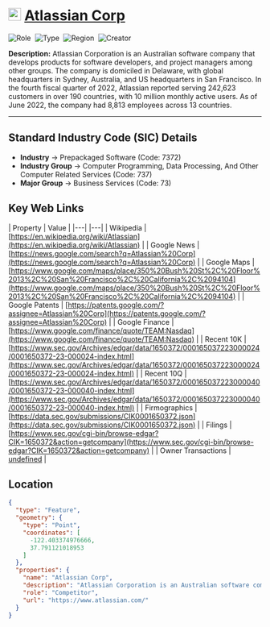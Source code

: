 
# <img src="https://www.atlassian.com/apple-touch-icon.png" alt="Atlassian Corp Logo" height="25px" title="Atlassian Corp" />  [Atlassian Corp](https://www.atlassian.com/) 


![Role](https://img.shields.io/badge/Role-Competitor-blue?style=for-the-badge)&nbsp;&nbsp;![Type](https://img.shields.io/badge/Type-Public-blue?style=for-the-badge)&nbsp;&nbsp;![Region](https://img.shields.io/badge/Region-AMER-blue?style=for-the-badge)&nbsp;&nbsp;![Creator](https://img.shields.io/badge/Creator-Michael%20Hay-blue?style=for-the-badge)

**Description:** Atlassian Corporation is an Australian software company that develops products for software developers, and project managers among other groups. The company is domiciled in Delaware, with global headquarters in Sydney, Australia, and US headquarters in San Francisco.  In the fourth fiscal quarter of 2022, Atlassian reported serving 242,623 customers in over 190 countries, with 10 million monthly active users. As of June 2022, the company had 8,813 employees across 13 countries.

---


## Standard Industry Code (SIC) Details

* **Industry** &#8594; Prepackaged Software (Code: 7372)
* **Industry Group** &#8594; Computer Programming, Data Processing, And Other Computer Related Services (Code: 737)
* **Major Group** &#8594; Business Services (Code: 73)


## Key Web Links

 | Property | Value | 
 |---|  |---| 
 | Wikipedia |  [https://en.wikipedia.org/wiki/Atlassian](https://en.wikipedia.org/wiki/Atlassian)  | 
 | Google News |  [https://news.google.com/search?q=Atlassian%20Corp](https://news.google.com/search?q=Atlassian%20Corp)  | 
 | Google Maps |  [https://www.google.com/maps/place/350%20Bush%20St%2C%20Floor%2013%2C%20San%20Francisco%2C%20California%2C%2094104](https://www.google.com/maps/place/350%20Bush%20St%2C%20Floor%2013%2C%20San%20Francisco%2C%20California%2C%2094104)  | 
 | Google Patents |  [https://patents.google.com/?assignee=Atlassian%20Corp](https://patents.google.com/?assignee=Atlassian%20Corp)  | 
 | Google Finance |  [https://www.google.com/finance/quote/TEAM:Nasdaq](https://www.google.com/finance/quote/TEAM:Nasdaq)  | 
 | Recent 10K |  [https://www.sec.gov/Archives/edgar/data/1650372/000165037223000024/0001650372-23-000024-index.html](https://www.sec.gov/Archives/edgar/data/1650372/000165037223000024/0001650372-23-000024-index.html)  | 
 | Recent 10Q |  [https://www.sec.gov/Archives/edgar/data/1650372/000165037223000040/0001650372-23-000040-index.html](https://www.sec.gov/Archives/edgar/data/1650372/000165037223000040/0001650372-23-000040-index.html)  | 
 | Firmographics |  [https://data.sec.gov/submissions/CIK0001650372.json](https://data.sec.gov/submissions/CIK0001650372.json)  | 
 | Filings |  [https://www.sec.gov/cgi-bin/browse-edgar?CIK=1650372&action=getcompany](https://www.sec.gov/cgi-bin/browse-edgar?CIK=1650372&action=getcompany)  | 
 | Owner Transactions |  [undefined](undefined)  | 


## Location
```geojson
{
  "type": "Feature",
  "geometry": {
    "type": "Point",
    "coordinates": [
      -122.403374976666,
      37.791121018953
    ]
  },
  "properties": {
    "name": "Atlassian Corp",
    "description": "Atlassian Corporation is an Australian software company that develops products for software developers, and project managers among other groups. The company is domiciled in Delaware, with global headquarters in Sydney, Australia, and US headquarters in San Francisco.  In the fourth fiscal quarter of 2022, Atlassian reported serving 242,623 customers in over 190 countries, with 10 million monthly active users. As of June 2022, the company had 8,813 employees across 13 countries.",
    "role": "Competitor",
    "url": "https://www.atlassian.com/"
  }
}
```
